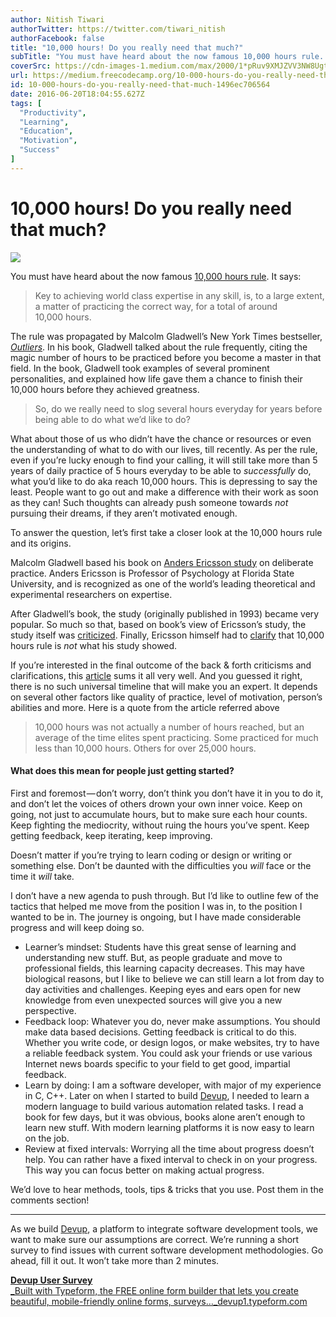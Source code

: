 ```yaml
---
author: Nitish Tiwari
authorTwitter: https://twitter.com/tiwari_nitish
authorFacebook: false
title: "10,000 hours! Do you really need that much?"
subTitle: "You must have heard about the now famous 10,000 hours rule. It says:..."
coverSrc: https://cdn-images-1.medium.com/max/2000/1*pRuv9XMJZVV3NW8Ugtux_w.gif
url: https://medium.freecodecamp.org/10-000-hours-do-you-really-need-that-much-1496ec706564
id: 10-000-hours-do-you-really-need-that-much-1496ec706564
date: 2016-06-20T18:04:55.627Z
tags: [
  "Productivity",
  "Learning",
  "Education",
  "Motivation",
  "Success"
]
---
```

# 10,000 hours! Do you really need that much?







![](https://cdn-images-1.medium.com/max/2000/1*pRuv9XMJZVV3NW8Ugtux_w.gif)







You must have heard about the now famous [10,000 hours rule](http://www.wisdomgroup.com/blog/10000-hours-of-practice/). It says:

> Key to achieving world class expertise in any skill, is, to a large extent, a matter of practicing the correct way, for a total of around 10,000 hours.

The rule was propagated by Malcolm Gladwell’s New York Times bestseller, [_Outliers_](https://en.wikipedia.org/wiki/Outliers_%28book%29). In his book, Gladwell talked about the rule frequently, citing the magic number of hours to be practiced before you become a master in that field. In the book, Gladwell took examples of several prominent personalities, and explained how life gave them a chance to finish their 10,000 hours before they achieved greatness.

> So, do we really need to slog several hours everyday for years before being able to do what we’d like to do?

What about those of us who didn’t have the chance or resources or even the understanding of what to do with our lives, till recently. As per the rule, even if you’re lucky enough to find your calling, it will still take more than 5 years of daily practice of 5 hours everyday to be able to _successfully_ do, what you’d like to do aka reach 10,000 hours. This is depressing to say the least. People want to go out and make a difference with their work as soon as they can! Such thoughts can already push someone towards _not_ pursuing their dreams, if they aren’t motivated enough.

To answer the question, let’s first take a closer look at the 10,000 hours rule and its origins.

Malcolm Gladwell based his book on [Anders Ericsson study](http://projects.ict.usc.edu/itw/gel/EricssonDeliberatePracticePR93.pdf) on deliberate practice. Anders Ericsson is Professor of Psychology at Florida State University, and is recognized as one of the world’s leading theoretical and experimental researchers on expertise.

After Gladwell’s book, the study (originally published in 1993) became very popular. So much so that, based on book’s view of Ericsson’s study, the study itself was [criticized](http://www.ncbi.nlm.nih.gov/pubmed/22535537). Finally, Ericsson himself had to [clarify](http://bjsm.bmj.com/content/early/2012/10/29/bjsports-2012-091767.extract) that 10,000 hours rule is _not_ what his study showed.

If you’re interested in the final outcome of the back & forth criticisms and clarifications, this [article](http://www.makeuseof.com/tag/10000-hour-rule-wrong-really-master-skill/) sums it all very well. And you guessed it right, there is no such universal timeline that will make you an expert. It depends on several other factors like quality of practice, level of motivation, person’s abilities and more. Here is a quote from the article referred above

> 10,000 hours was not actually a number of hours reached, but an average of the time elites spent practicing. Some practiced for much less than 10,000 hours. Others for over 25,000 hours.

#### **What does this mean for people just getting started?**

First and foremost — don’t worry, don’t think you don’t have it in you to do it, and don’t let the voices of others drown your own inner voice. Keep on going, not just to accumulate hours, but to make sure each hour counts. Keep fighting the mediocrity, without ruing the hours you’ve spent. Keep getting feedback, keep iterating, keep improving.

Doesn’t matter if you’re trying to learn coding or design or writing or something else. Don’t be daunted with the difficulties you _will_ face or the time it _will_ take.

I don’t have a new agenda to push through. But I’d like to outline few of the tactics that helped me move from the position I was in, to the position I wanted to be in. The journey is ongoing, but I have made considerable progress and will keep doing so.

*   Learner’s mindset: Students have this great sense of learning and understanding new stuff. But, as people graduate and move to professional fields, this learning capacity decreases. This may have biological reasons, but I like to believe we can still learn a lot from day to day activities and challenges. Keeping eyes and ears open for new knowledge from even unexpected sources will give you a new perspective.
*   Feedback loop: Whatever you do, never make assumptions. You should make data based decisions. Getting feedback is critical to do this. Whether you write code, or design logos, or make websites, try to have a reliable feedback system. You could ask your friends or use various Internet news boards specific to your field to get good, impartial feedback.
*   Learn by doing: I am a software developer, with major of my experience in C, C++. Later on when I started to build [Devup](http://devup.io/), I needed to learn a modern language to build various automation related tasks. I read a book for few days, but it was obvious, books alone aren’t enough to learn new stuff. With modern learning platforms it is now easy to learn on the job.
*   Review at fixed intervals: Worrying all the time about progress doesn’t help. You can rather have a fixed interval to check in on your progress. This way you can focus better on making actual progress.

We’d love to hear methods, tools, tips & tricks that you use. Post them in the comments section!











* * *







As we build [Devup](http://devup.io/), a platform to integrate software development tools, we want to make sure our assumptions are correct. We’re running a short survey to find issues with current software development methodologies. Go ahead, fill it out. It won’t take more than 2 minutes.

[**Devup User Survey**  
_Built with Typeform, the FREE online form builder that lets you create beautiful, mobile-friendly online forms, surveys…_devup1.typeform.com](https://devup1.typeform.com/to/QDiNFU "https://devup1.typeform.com/to/QDiNFU")








